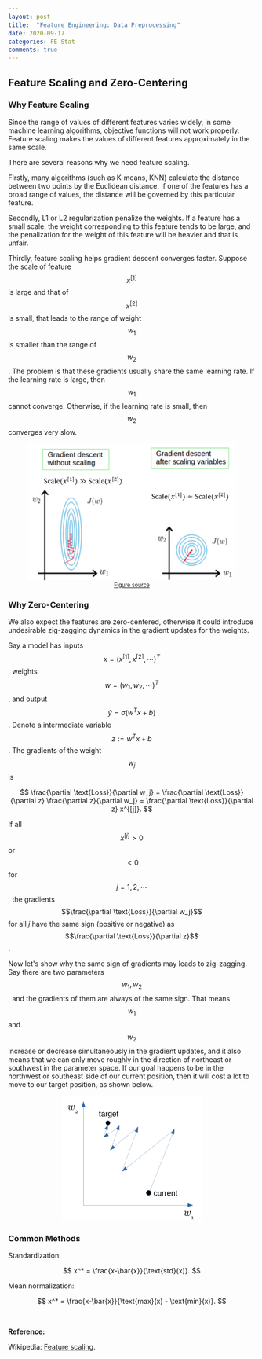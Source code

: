 ```yaml
---
layout: post
title:  "Feature Engineering: Data Preprocessing"
date: 2020-09-17
categories: FE Stat
comments: true
---
```


## Feature Scaling and Zero-Centering

### Why Feature Scaling

Since the range of values of different features varies widely, in some machine learning algorithms, objective functions will not work properly. Feature scaling makes the values of different features approximately in the same scale.

There are several reasons why we need feature scaling.

Firstly, many algorithms (such as K-means, KNN) calculate the distance between two points by the Euclidean distance. If one of the features has a broad range of values, the distance will be governed by this particular feature. 

Secondly, L1 or L2 regularization penalize the weights. If a feature has a small scale, the weight corresponding to this feature tends to be large, and the penalization for the weight of this feature will be heavier and that is unfair. 

Thirdly, feature scaling helps gradient descent converges faster. Suppose the scale of feature $$x^{[1]}$$ is large and that of $$x^{[2]}$$ is small, that leads to the range of weight $$w_1$$ is smaller than the range of $$w_2$$. The problem is that these gradients usually share the same learning rate. If the learning rate is large, then $$w_1$$ cannot converge. Otherwise, if the learning rate is small, then $$w_2$$ converges very slow. 

<div style="text-align: center">
<figure>
<img src="../pictures/feature-scaling-and-gradient-descent.png" alt="feature-scaling-and-gradient-descent.png" style="zoom: 50%;" />
<figcaption style="font-size: 80%;"> <a href="https://towardsdatascience.com/all-about-feature-scaling-bcc0ad75cb35">Figure source</a> </figcaption>
</figure>
</div>

### Why Zero-Centering

We also expect the features are zero-centered, otherwise it could introduce undesirable zig-zagging dynamics in the gradient updates for the weights. 

Say a model has inputs $$x = (x^{[1]}, x^{[2]}, \cdots)^T$$, weights $$w=(w_1,w_2,\cdots)^T$$, and output $$\hat{y}=\sigma(w^Tx+b)$$. Denote a intermediate variable $$z:=w^Tx+b$$. The gradients of the weight $$w_j$$ is

$$
\frac{\partial \text{Loss}}{\partial w_j} = \frac{\partial \text{Loss}}{\partial z} \frac{\partial z}{\partial w_j} = \frac{\partial \text{Loss}}{\partial z} x^{[j]}.
$$

If all $$x^{[j]}>0$$ or $$<0$$ for $$j=1,2,\cdots$$, the gradients $$\frac{\partial \text{Loss}}{\partial w_j}$$ for all $j$ have the same sign (positive or negative) as $$\frac{\partial \text{Loss}}{\partial z}$$. 

Now let's show why the same sign of gradients may leads to zig-zagging. Say there are two parameters $$w_1,w_2$$, and the gradients of them are always of the same sign. That means $$w_1$$ and $$w_2$$ increase or decrease simultaneously in the gradient updates, and it also means that we can only move roughly in the direction of northeast or southwest in the parameter space. If our goal happens to be in the northwest or southeast side of our current position, then it will cost a lot to move to our target position, as shown below. 

<div style="text-align: center"> <img src="../pictures/zig-zagging-parameter-updates.png" alt="zig-zagging-parameter-updates" style="zoom: 30%;" />  </div>

### Common Methods

Standardization: 

$$
x^* = \frac{x-\bar{x}}{\text{std}(x)}.
$$

Mean normalization: 

$$
x^* = \frac{x-\bar{x}}{\text{max}(x) - \text{min}(x)}.
$$

<br>

**Reference:**

Wikipedia: [Feature scaling](https://en.wikipedia.org/w/index.php?title=Feature_scaling).